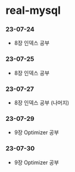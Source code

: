 # real-mysql


### 23-07-24
- 8장 인덱스 공부 

### 23-07-25
- 8장 인덱스 공부

### 23-07-27
- 8장 인덱스 공부 (나머지)

### 23-07-29
- 9장 Optimizer 공부

### 23-07-30
- 9장 Optimizer 공부
